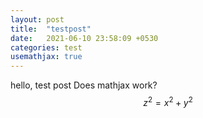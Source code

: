 ```yaml
---
layout: post
title:  "testpost"
date:   2021-06-10 23:58:09 +0530
categories: test
usemathjax: true
---
```

hello, test post
Does mathjax work?
$$ z^2 = x^2 + y^2 $$